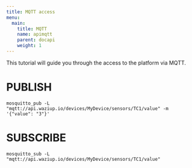 ```yaml
---
title: MQTT access
menu:
  main:
    title: MQTT
    name: apimqtt
    parent: docapi
    weight: 1
---
```


This tutorial will guide you through the access to the platform via MQTT.

PUBLISH
=======

```
mosquitto_pub -L "mqtt://api.waziup.io/devices/MyDevice/sensors/TC1/value" -m '{"value": "3"}'
```


SUBSCRIBE
=========

```
mosquitto_sub -L "mqtt://api.waziup.io/devices/MyDevice/sensors/TC1/value"
```

